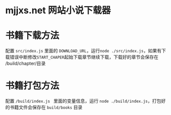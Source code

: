# mjjxs.net 网站小说下载器
# 书籍下载方法
配置 `src/index.js` 里面的 `DOWNLOAD_URL`，运行`node ./src/index.js`，如果有下载错误中断修改`START_CHAPER`起始下载章节继续下载，下载好的章节会保存在 /build/chapter/目录

# 书籍打包方法
配置 `/build/index.js ` 里面的变量信息，运行 `node ./build/index.js`，打包好的书籍文件会保存在 `build/books` 目录